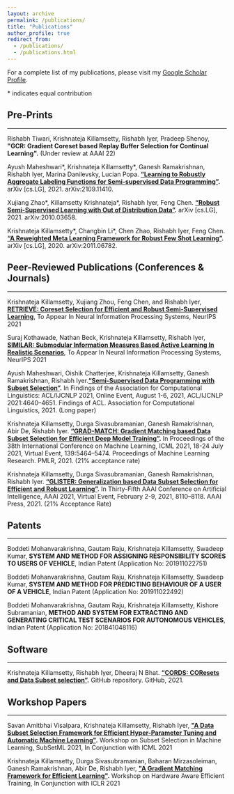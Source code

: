 ```yaml
---
layout: archive
permalink: /publications/
title: "Publications"
author_profile: true
redirect_from: 
  - /publications/
  - /publications.html
---
```


For a complete list of my publications, please visit my [Google Scholar Profile](https://scholar.google.com/citations?hl=en&tzom=300&user=Es7o_GIAAAAJ).

&ast; indicates equal contribution
  
## Pre-Prints
-------------
Rishabh Tiwari, Krishnateja Killamsetty, Rishabh Iyer, Pradeep Shenoy, **"GCR: Gradient Coreset based Replay Buffer Selection for Continual Learning".** (Under review at AAAI 22)

Ayush Maheshwari&ast;, Krishnateja Killamsetty&ast;, Ganesh Ramakrishnan, Rishabh Iyer, Marina Danilevsky, Lucian Popa. **[“Learning to Robustly Aggregate Labeling Functions for Semi-supervised Data Programming”](http://arxiv.org/abs/2109.11410).** arXiv [cs.LG], 2021. arXiv:2109.11410.

Xujiang Zhao&ast;, Killamsetty Krishnateja&ast;, Rishabh Iyer, Feng Chen. **[“Robust Semi-Supervised Learning with Out of Distribution Data”](http://arxiv.org/abs/2010.03658).** arXiv [cs.LG], 2021. arXiv:2010.03658.

Krishnateja Killamsetty&ast;, Changbin Li&ast;, Chen Zhao, Rishabh Iyer, Feng Chen. **[“A Reweighted Meta Learning Framework for Robust Few Shot Learning”](http://arxiv.org/abs/2011.06782).** arXiv [cs.LG], 2020. arXiv:2011.06782.

## Peer-Reviewed Publications (Conferences & Journals)
------------------------------------------------------
Krishnateja Killamsetty, Xujiang Zhou, Feng Chen, and Rishabh Iyer, **[RETRIEVE: Coreset Selection for Efficient and Robust Semi-Supervised Learning](https://arxiv.org/abs/2106.07760)**, To Appear In Neural Information Processing Systems, NeurIPS 2021

Suraj Kothawade, Nathan Beck, Krishnateja Killamsetty, Rishabh Iyer, **[SIMILAR: Submodular Information Measures Based Active Learning In Realistic Scenarios](https://arxiv.org/abs/2107.00717)**, To Appear In Neural Information Processing Systems, NeurIPS 2021

Ayush Maheshwari, Oishik Chatterjee, Krishnateja Killamsetty, Ganesh Ramakrishnan, Rishabh Iyer.**[“Semi-Supervised Data Programming with Subset Selection”](https://doi.org/10.18653/v1/2021.findings-acl.408).** In Findings of the Association for Computational Linguistics: ACL/IJCNLP 2021, Online Event, August 1-6, 2021, ACL/IJCNLP 2021:4640–4651. Findings of ACL. Association for Computational Linguistics, 2021. (Long paper)

Krishnateja Killamsetty, Durga Sivasubramanian, Ganesh Ramakrishnan, Abir De, Rishabh Iyer. **[“GRAD-MATCH: Gradient Matching based Data Subset Selection for Efficient Deep Model Training”](http://proceedings.mlr.press/v139/killamsetty21a.html).** In Proceedings of the 38th International Conference on Machine Learning, ICML 2021, 18-24 July 2021, Virtual Event, 139:5464–5474. Proceedings of Machine Learning Research. PMLR, 2021. (21% acceptance rate)

Krishnateja Killamsetty, Durga Sivasubramanian, Ganesh Ramakrishnan, Rishabh Iyer. **[“GLISTER: Generalization based Data Subset Selection for Efficient and Robust Learning”](https://ojs.aaai.org/index.php/AAAI/article/view/16988).** In Thirty-Fifth AAAI Conference on Artificial Intelligence, AAAI 2021, Virtual Event, February 2-9, 2021, 8110–8118. AAAI Press, 2021. (21% Acceptance Rate)

## Patents
----------
Boddeti Mohanvarakrishna, Gautam Raju, Krishnateja Killamsetty, Swadeep Kumar, **SYSTEM AND METHOD FOR ASSIGNING RESPONSIBILITY SCORES TO USERS OF VEHICLE**, Indian Patent (Application No: 201911022751)

Boddeti Mohanvarakrishna, Gautam Raju, Krishnateja Killamsetty, Swadeep Kumar, **SYSTEM AND METHOD FOR PREDICTING BEHAVIOUR OF A USER OF A VEHICLE**, Indian Patent (Application No: 201911022492)

Boddeti Mohanvarakrishna, Gautam Raju, Krishnateja Killamsetty, Kishore Subramanian, **METHOD AND SYSTEM FOR EXTRACTING AND GENERATING CRITICAL TEST SCENARIOS FOR AUTONOMOUS VEHICLES**, Indian Patent (Application No: 201841048116)

## Software
-----------
Krishnateja Killamsetty, Rishabh Iyer, Dheeraj N Bhat. **[“CORDS: COResets and Data Subset selection”](https://github.com/decile-team/cords).** GitHub repository. GitHub, 2021.

## Workshop Papers
------------------
Savan Amitbhai Visalpara, Krishnateja Killamsetty, Rishabh Iyer, **["A Data Subset Selection Framework for Efficient Hyper-Parameter Tuning and Automatic Machine Learning"](https://krishnatejakillamsetty.me/files/Hyperparam_SubsetML.pdf).** Workshop on Subset Selection in Machine Learning, SubSetML 2021, In Conjunction with ICML 2021

Krishnateja Killamsetty, Durga Sivasubramanian, Baharan Mirzasoleiman, Ganesh Ramakrishnan, Abir De, Rishabh Iyer, **["A Gradient Matching Framework for Efficient Learning"](https://krishnatejakillamsetty.me/files/GradMatch_ICLR_workshop.pdf).** Workshop on Hardware Aware Efficient Training, In Conjunction with ICLR 2021

